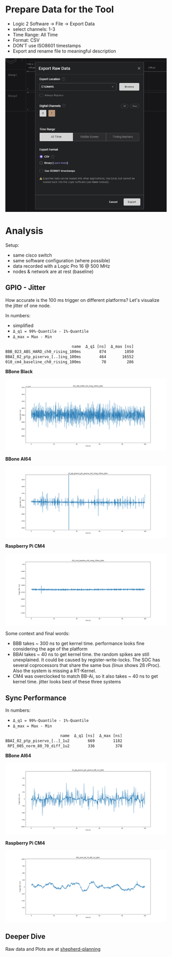 # Prepare Data for the Tool

- Logic 2 Software -> File -> Export Data
- select channels: 1-3
- Time Range: All Time
- Format: CSV
- DON'T use ISO8601 timestamps
- Export and rename file to meaningful description

![logic_export](media/sw_logic2_export.png)

# Analysis

Setup:

- same cisco switch
- same software configuration (where possible)
- data recorded with a Logic Pro 16 @ 500 MHz
- nodes & network are at rest (baseline)

## GPIO - Jitter

How accurate is the 100 ms trigger on different platforms? Let's visualize the jitter of one node.

In numbers:
- simplified
- `Δ_q1 = 99%-Quantile - 1%-Quantile`
- `Δ_max = Max - Min`

```
                             name  Δ_q1 [ns]  Δ_max [ns]
BBB_023_ABS_HARD_ch0_rising_100ms        874        1050
BBAI_02_ptp_piservo_[..]ing_100ms        464       16552
010_cm4_baseline_ch0_rising_100ms         78         286
```


**BBone Black**

![GPIO-Jitter-BBB](media/analysis_jitter_BBB_023_ABS_HARD_ch0_rising_100ms_jitter.png)

**BBone AI64**

![GPIO-Jitter-BBAI](media/analysis_jitter_AI64_02_ptp_piservo_phc_piservo_ch0_rising_100ms_jitter.png)

**Raspberry Pi CM4**

![GPIO-Jitter-RPiCM4](media/analysis_jitter_CM4_010_cm4_baseline_ch0_rising_100ms_jitter.png)

Some context and final words:
- BBB takes ~ 300 ns to get kernel time. performance looks fine considering the age of the platform
- BBAI takes ~ 40 ns to get kernel time. the random spikes are still unexplained. It could be caused by register-write-locks. The SOC has several coprocessors that share the same bus (linux shows 2ß rProc). Also the system is missing a RT-Kernel.
- CM4 was overclocked to match BB-Ai, so it also takes ~ 40 ns to get kernel time. jitter looks best of these three systems

## Sync Performance

In numbers:
- `Δ_q1 = 99%-Quantile - 1%-Quantile`
- `Δ_max = Max - Min`

```
                        name  Δ_q1 [ns]  Δ_max [ns]
BBAI_02_ptp_piservo_[..]_1u2        669        1182
 RPI_005_norm_80_70_diff_1u2        336         378
```

**BBone AI64**

![Sync-BBAI](media/analysis_sync_AI64_02_ptp_piservo_phc_piservo_diff_1u2_jitter.png)

**Raspberry Pi CM4**

![Sync-RPiCM4](media/analysis_sync_CM4_005_norm_80_70_diff_1u2_jitter.png)

## Deeper Dive

Raw data and Plots are at [shepherd-planning](https://github.com/orgua/shepherd_v2_planning/tree/main/timesync'24)
